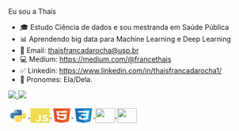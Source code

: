 
Eu sou a Thaís

- 🎓 Estudo Ciência de dados e sou mestranda em Saúde Pública 
- 📊 Aprendendo big data para Machine Learning e Deep Learning
- 📧 Email: thaisfrancadarocha@usp.br
- 💻 Medium: https://medium.com/@francethais
- ✅ Linkedin: https://www.linkedin.com/in/thaisfrancadarocha1/
- 👩 Pronomes: Ela/Dela.
<div>
<a href="https://github.com/francathais">
<img height="160em" src="https://github-readme-stats.vercel.app/api?username=francathais&show_icons=true&theme=dracula&include_all_commits-true&count_private=true"/>
<img height="160em" src="https://github-readme-stats.vercel.app/api/top-langs/?username=francathais&layout=compact&langs_count=16&theme=dracula"/>
</div>
  <div style="display: inline_block"><br>
  <img align="center" height="30" width="40" src="https://raw.githubusercontent.com/devicons/devicon/master/icons/python/python-original.svg">
  <img align="center" height="30" width="40" src="https://raw.githubusercontent.com/devicons/devicon/master/icons/javascript/javascript-plain.svg">
  <img align="center" height="30" width="40" src="https://raw.githubusercontent.com/devicons/devicon/master/icons/html5/html5-original.svg">
  <img align="center" height="30" width="40" src="https://raw.githubusercontent.com/devicons/devicon/master/icons/css3/css3-original.svg">
  <img align="center" height="30" width="40" src="https://cdn.jsdelivr.net/gh/devicons/devicon/icons/postgresql/postgresql-original.svg" />
  <img align="center" height="30" width="40" src="https://cdn.jsdelivr.net/gh/devicons/devicon/icons/r/r-original.svg"/>
  </div>
